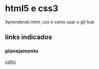 # html5 e css3
Aprendendo html, css e como usar o git hub
## links indicados
### planejamento
[cetiic](https://www.cetic.br/)
